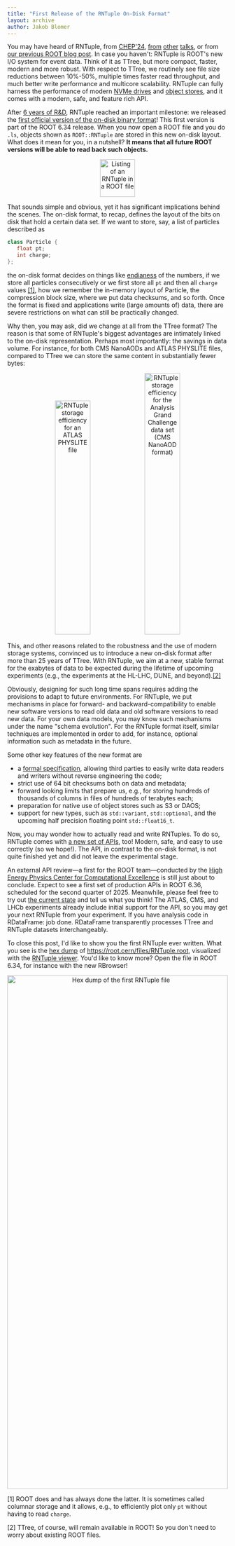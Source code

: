 ```yaml
---
title: "First Release of the RNTuple On-Disk Format"
layout: archive
author: Jakob Blomer
---
```


You may have heard of RNTuple, from
[CHEP'24](https://indico.cern.ch/event/1338689/contributions/6077632/),
[from](https://indico.jlab.org/event/459/contributions/11594/)
[other](https://indico.cern.ch/event/855454/contributions/4596512/)
[talks](https://indico.cern.ch/event/773049/contributions/3474746/), or from
[our previous ROOT blog post](https://root.cern/blog/rntuple-update/).
In case you haven't: RNTuple is ROOT's new I/O system for event data.
Think of it as TTree, but more compact, faster, modern and more robust.
With respect to TTree, we routinely see file size reductions between 10%-50%, multiple times faster read throughput,
and much better write performance and multicore scalability.
RNTuple can fully harness the performance of modern
[NVMe drives](https://en.wikipedia.org/wiki/NVM_Express) and
[object stores](https://en.wikipedia.org/wiki/Object_storage),
and it comes with a modern, safe, and feature rich API.

After [6 years of R&D](https://indico.cern.ch/event/764726/), RNTuple reached an important milestone:
we released the [first official version of the on-disk binary format](https://github.com/root-project/root/blob/v6-34-00-patches/tree/ntuple/v7/doc/BinaryFormatSpecification.md)!
This first version is part of the ROOT 6.34 release.
When you now open a ROOT file and you do `.ls`, objects shown as `ROOT::RNTuple` are stored in this new on-disk layout.
What does it mean for you, in a nutshell?
**It means that all future ROOT versions will be able to read back such objects.**

<center>
    <img
    src="{{'/assets/images/rntuple_blog_ls.png' | relative_url}}"
    alt="Listing of an RNTuple in a ROOT file"
    style="width: 40%" width="384" height="86" />
</center>

That sounds simple and obvious, yet it has significant implications behind the scenes.
The on-disk format, to recap, defines the layout of the bits on disk that hold a certain data set.
If we want to store, say, a list of particles described as

```cpp
class Particle {
   float pt;
   int charge;
};
```

the on-disk format decides on things like [endianess](https://en.wikipedia.org/wiki/Endianness) of the numbers,
if we store all particles consecutively or we first store all `pt` and then all `charge` values [[1]](#footnote1),
how we remember the in-memory layout of Particle, the compression block size, where we put data checksums, and so forth.
Once the format is fixed and applications write (large amounts of) data,
there are severe restrictions on what can still be practically changed.

Why then, you may ask, did we change at all from the TTree format?
The reason is that some of RNTuple's biggest advantages are intimately linked to the on-disk representation.
Perhaps most importantly: the savings in data volume.
For instance, for both CMS NanoAODs and ATLAS PHYSLITE files,
compared to TTree we can store the same content in substantially fewer bytes:

<center>
    <img
    src="{{'/assets/images/rntuple_blog_physlite.png' | relative_url}}"
    alt="RNTuple storage efficiency for an ATLAS PHYSLITE file"
    style="width: 40%" width="740" height="534" />
    <img
    src="{{'/assets/images/rntuple_blog_agc.png' | relative_url}}"
    alt="RNTuple storage efficiency for the Analysis Grand Challenge data set (CMS NanoAOD format)"
    style="width: 40%" width="618" height="597" />
</center>

This, and other reasons related to the robustness and the use of modern storage systems, convinced us to introduce a new on-disk format after more than 25 years of TTree. With RNTuple, we aim at a new, stable format for the exabytes of data to be expected during the lifetime of upcoming experiments (e.g., the experiments at the HL-LHC, DUNE, and beyond).[[2]](#footnote2)

Obviously, designing for such long time spans requires adding the provisions to adapt to future environments.
For RNTuple, we put mechanisms in place for forward- and backward-compatibility
to enable new software versions to read old data and old software versions to read new data.
For your own data models, you may know such mechanisms under the name "schema evolution".
For the RNTuple format itself, similar techniques are implemented in order to add, for instance,
optional information such as metadata in the future.

Some other key features of the new format are
  - a [formal specification](https://github.com/root-project/root/blob/v6-34-00-patches/tree/ntuple/v7/doc/BinaryFormatSpecification.md),
  allowing third parties to easily write data readers and writers without reverse engineering the code;
  - strict use of 64 bit checksums both on data and metadata;
  - forward looking limits that prepare us, e.g.,
  for storing hundreds of thousands of columns in files of hundreds of terabytes each;
  - preparation for native use of object stores such as S3 or DAOS;
  - support for new types, such as `std::variant`, `std::optional`,
  and the upcoming half precision floating point `std::float16_t`.

Now, you may wonder how to actually read and write RNTuples.
To do so, RNTuple comes with [a new set of APIs](https://root.cern.ch/doc/v634/group__tutorial__ntuple.html), too!
Modern, safe, and easy to use correctly (so we hope!).
The API, in contrast to the on-disk format, is not quite finished yet and did not leave the experimental stage.

An external API review—a first for the ROOT team—conducted by the
[High Energy Physics Center for Computational Excellence](https://www.anl.gov/hep-cce) is still just about to conclude.
Expect to see a first set of production APIs in ROOT 6.36, scheduled for the second quarter of 2025.
Meanwhile, please feel free to try out [the current state](https://root.cern/releases/release-63400/)
and tell us what you think!
The ATLAS, CMS, and LHCb experiments already include initial support for the API,
so you may get your next RNTuple from your experiment.
If you have analysis code in RDataFrame: job done.
RDataFrame transparently processes TTree and RNTuple datasets interchangeably.

To close this post, I'd like to show you the first RNTuple ever written.
What you see is the [hex dump](https://en.wikipedia.org/wiki/Hex_dump) of https://root.cern/files/RNTuple.root,
visualized with the [RNTuple viewer](https://codeberg.org/silverweed/rntviewer).
You'd like to know more? Open the file in ROOT 6.34, for instance with the new RBrowser!

<center>
    <img
    src="{{'/assets/images/rntuple_blog_hex.png' | relative_url}}"
    alt="Hex dump of the first RNTuple file"
    style="width: 100%" width="1346" height="1173" />
</center>

<a name="footnote1">[1]</a> ROOT does and has always done the latter.
It is sometimes called columnar storage and it allows, e.g.,
to efficiently plot only `pt` without having to read `charge`.

<a name="footnote2">[2]</a> TTree, of course, will remain available in ROOT!
So you don't need to worry about existing ROOT files.

